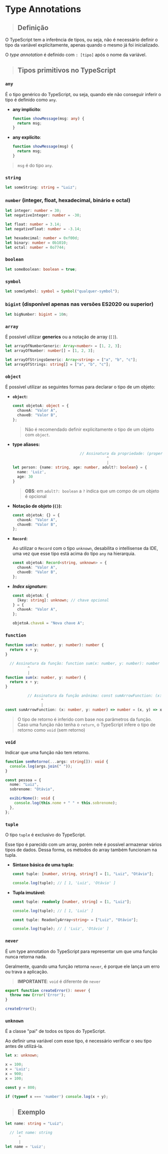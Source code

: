 # Type Annotations

> ## **Definição**

O TypeScript tem a inferência de tipos, ou seja, não é necessário definir o tipo da variável explicitamente, apenas quando o mesmo já foi inicializado.

O _type annotation_ é definido com `: [tipo]` após o nome da variável.

> ## **Tipos primitivos no TypeScript**

### **`any`**

É o tipo genérico do TypeScript, ou seja, quando ele não conseguir inferir o tipo é definido como `any`.

- **any implícito**:

  ```ts
  function showMessage(msg: any) {
    return msg;
  }
  ```

- **any explícito**:

  ```ts
  function showMessage(msg) {
    return msg;
  }
  ```

> `msg` é do tipo `any`.

### **`string`**

```ts
let someString: string = "Luiz";
```

### **`number` (integer, float, hexadecimal, binário e octal)**

```ts
let integer: number = 30;
let negativeInteger: number = -30;

let float: number = 3.14;
let negativeFloat: number = -3.14;

let hexadecimal: number = 0xf00d;
let binary: number = 0b1010;
let octal: number = 0o7744;
```

### **`boolean`**

```ts
let someBoolean: boolean = true;
```

### **`symbol`**

```ts
let someSymbol: symbol = Symbol("qualquer-symbol");
```

### **`bigint` (disponível apenas nas versões ES2020 ou superior)**

```ts
let bigNumber: bigint = 10n;
```

### **`array`**

É possível utilizar **generics** ou a notação de array (`[]`).

```ts
let arrayOfNumberGeneric: Array<number> = [1, 2, 3];
let arrayOfNumber: number[] = [1, 2, 3];

let arrayOfStringsGeneric: Array<string> = ["a", "b", "c"];
let arrayOfStrings: string[] = ["a", "b", "c"];
```

### **`object`**

É possível utilizar as seguintes formas para declarar o tipo de um objeto:

- **`object`:**

  ```ts
  const objetoA: object = {
    chaveA: "Valor A",
    chaveB: "Valor B",
  };
  ```

  > Não é recomendado definir explicitamente o tipo de um objeto com `object`.

- **type aliases:**

  ```ts
                                // Assinatura da propriedade: (property) adult?: boolean | undefined
                                            ^
                                            |
  let person: {name: string, age: number, adult?: boolean} = {
    name: 'Luiz',
    age: 30
  }
  ```

  > **OBS**: em `adult?: boolean` a `?` indica que um compo de um objeto é opcional

- **Notação de objeto (`{}`):**

  ```ts
  const objetoA: {} = {
    chaveA: "Valor A",
    chaveB: "Valor B",
  };
  ```

- **`Record`:**

  Ao utilizar o `Record` com o tipo `unknown`, desabilita o intellisense da IDE, uma vez que esse tipo está acima do tipo `any` na hierarquia.

  ```ts
  const objetoA: Record<string, unknown> = {
    chaveA: "Valor A",
    chaveB: "Valor B",
  };
  ```

- **_Index signature_:**

  ```ts
  const objetoA: {
    [key: string]: unknown; // chave opcional
  } = {
    chaveA: "Valor A",
  };

  objetoA.chaveA = "Nova chave A";
  ```

### **`function`**

```ts
function sum(x: number, y: number): number {
  return x + y;
}
```

```ts
  // Assinatura da função: function sum(x: number, y: number): number
          ^
          |
function sum(x: number, y: number) {
  return x + y;
}
```

```ts
          // Assinatura da função anônima: const sumArrowFunction: (x: number, y: number) => number
                ^
                |
const sumArrowFunction: (x: number, y: number) => number = (x, y) => x + y;
```

> O tipo de retorno é inferido com base nos parâmetros da função. Caso uma função não tenha o `return`, o TypeScript infere o tipo de retorno como `void` (sem retorno)

### **`void`**

Indicar que uma função não tem retorno.

```ts
function semRetorno(...args: string[]): void {
  console.log(args.join(" "));
}
```

```ts
const pessoa = {
  nome: "Luiz",
  sobrenome: "Otávio",

  exibirNome(): void {
    console.log(this.nome + " " + this.sobrenome);
  },
};
```

### **`tuple`**

O tipo `tuple` é exclusivo do TypeScript.

Esse tipo é parecido com um array, porém nele é possível armazenar vários tipos de dados. Dessa forma, os métodos do array também funcionam na tupla.

- **Sintaxe básica de uma tupla:**

  ```ts
  const tuple: [number, string, string?] = [1, "Luiz", "Otávio"];

  console.log(tuple); // [ 1, 'Luiz', 'Otávio' ]
  ```

- **Tupla imutável:**

  ```ts
  const tuple: readonly [number, string] = [1, "Luiz"];

  console.log(tuple); // [ 1, 'Luiz' ]
  ```

  ```ts
  const tuple: ReadonlyArray<string> = ["Luiz", "Otávio"];

  console.log(tuple); // [ 'Luiz', 'Otávio' ]
  ```

### **`never`**

É um type annotation do TypeScript para representar um que uma função nunca retorna nada.

Geralmente, quando uma função retorna `never`, é porque ele lança um erro ou trava a aplicação.

> **IMPORTANTE**: `void` é diferente de `never`

```ts
export function createError(): never {
  throw new Error('Error');
}

createError();
```

### **`unknown`**

É a classe "pai" de todos os tipos do TypeScript.

Ao definir uma variável com esse tipo, é necessário verificar o seu tipo antes de utilizá-la.

```ts
let x: unknown;

x = 100;
x = 'Luiz';
x = 900;
x = 100;

const y = 800;

if (typeof x === 'number') console.log(x + y);
```

> ## **Exemplo**

```ts
let name: string = "Luiz";
```

```ts
  // let name: string
      ^
      |
let name = 'Luiz';
```
